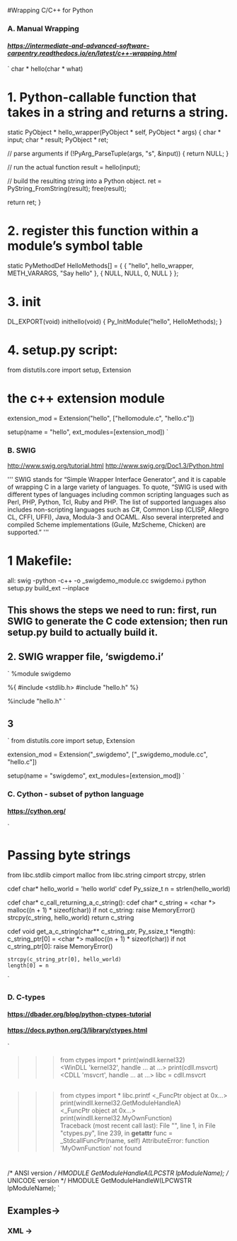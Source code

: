 
#Wrapping C/C++ for Python

### A. Manual Wrapping

#### *https://intermediate-and-advanced-software-carpentry.readthedocs.io/en/latest/c++-wrapping.html*
`
char * hello(char * what)
# 1. Python-callable function that takes in a string and returns a string.
static PyObject * hello_wrapper(PyObject * self, PyObject * args)
{
  char * input;
  char * result;
  PyObject * ret;

  // parse arguments
  if (!PyArg_ParseTuple(args, "s", &input)) {
    return NULL;
  }

  // run the actual function
  result = hello(input);

  // build the resulting string into a Python object.
  ret = PyString_FromString(result);
  free(result);

  return ret;
}
# 2. register this function within a module’s symbol table 
static PyMethodDef HelloMethods[] = {
 { "hello", hello_wrapper, METH_VARARGS, "Say hello" },
 { NULL, NULL, 0, NULL }
};
# 3. init
DL_EXPORT(void) inithello(void)
{
  Py_InitModule("hello", HelloMethods);
}
# 4.  setup.py script:
from distutils.core import setup, Extension
# the c++ extension module
extension_mod = Extension("hello", ["hellomodule.c", "hello.c"])

setup(name = "hello", ext_modules=[extension_mod])
`

### B.   SWIG
http://www.swig.org/tutorial.html
http://www.swig.org/Doc1.3/Python.html

'''
SWIG stands for “Simple Wrapper Interface Generator”, and it is capable of wrapping C in a large variety of languages. To quote, “SWIG is used with different types of languages including common scripting languages such as Perl, PHP, Python, Tcl, Ruby and PHP. The list of supported languages also includes non-scripting languages such as C#, Common Lisp (CLISP, Allegro CL, CFFI, UFFI), Java, Modula-3 and OCAML. Also several interpreted and compiled Scheme implementations (Guile, MzScheme, Chicken) are supported.”
'''
# 1 Makefile:
all:
     swig -python -c++ -o _swigdemo_module.cc swigdemo.i
     python setup.py build_ext --inplace
## This shows the steps we need to run: first, run SWIG to generate the C code extension; then run setup.py build to actually build it.

## 2. SWIG wrapper file, ‘swigdemo.i’  
`
%module swigdemo

%{
#include <stdlib.h>
#include "hello.h"
%}

%include "hello.h"
`
## 3
`
from distutils.core import setup, Extension

extension_mod = Extension("_swigdemo", ["_swigdemo_module.cc", "hello.c"])

setup(name = "swigdemo", ext_modules=[extension_mod])
`


### C. Cython -  subset of python language
#### https://cython.org/
`
# Passing byte strings
from libc.stdlib cimport malloc
from libc.string cimport strcpy, strlen

cdef char* hello_world = 'hello world'
cdef Py_ssize_t n = strlen(hello_world)


cdef char* c_call_returning_a_c_string():
    cdef char* c_string = <char *> malloc((n + 1) * sizeof(char))
    if not c_string:
        raise MemoryError()
    strcpy(c_string, hello_world)
    return c_string


cdef void get_a_c_string(char** c_string_ptr, Py_ssize_t *length):
    c_string_ptr[0] = <char *> malloc((n + 1) * sizeof(char))
    if not c_string_ptr[0]:
        raise MemoryError()

    strcpy(c_string_ptr[0], hello_world)
    length[0] = n
`
 
### D. C-types
#### https://dbader.org/blog/python-ctypes-tutorial
#### https://docs.python.org/3/library/ctypes.html
`
>>> from ctypes import *
>>> print(windll.kernel32)  
<WinDLL 'kernel32', handle ... at ...>
>>> print(cdll.msvcrt)      
<CDLL 'msvcrt', handle ... at ...>
>>> libc = cdll.msvcrt      
>>>
##

>>> from ctypes import *
>>> libc.printf
<_FuncPtr object at 0x...>
>>> print(windll.kernel32.GetModuleHandleA)  
<_FuncPtr object at 0x...>
>>> print(windll.kernel32.MyOwnFunction)     
Traceback (most recent call last):
  File "<stdin>", line 1, in <module>
  File "ctypes.py", line 239, in __getattr__
    func = _StdcallFuncPtr(name, self)
AttributeError: function 'MyOwnFunction' not found
>>>
#

/* ANSI version */
HMODULE GetModuleHandleA(LPCSTR lpModuleName);
/* UNICODE version */
HMODULE GetModuleHandleW(LPCWSTR lpModuleName);
`
## Examples->
### XML ->
